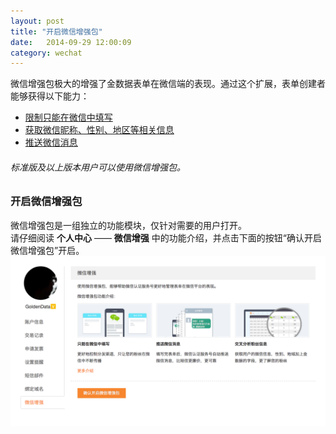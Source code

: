 ```yaml
---
layout: post
title: "开启微信增强包"
date:   2014-09-29 12:00:09
category: wechat
---
```


微信增强包极大的增强了金数据表单在微信端的表现。通过这个扩展，表单创建者能够获得以下能力：

* [限制只能在微信中填写](wechat-only.html)
* [获取微信昵称、性别、地区等相关信息](wechat-personal-info.html)
* [推送微信消息](wechat-push.html)

###### 标准版及以上版本用户可以使用微信增强包。

### 开启微信增强包

微信增强包是一组独立的功能模块，仅针对需要的用户打开。  
请仔细阅读 **个人中心** —— **微信增强** 中的功能介绍，并点击下面的按钮“确认开启微信增强包”开启。	
	![](/images/enable-wechat-pack-1.png)
